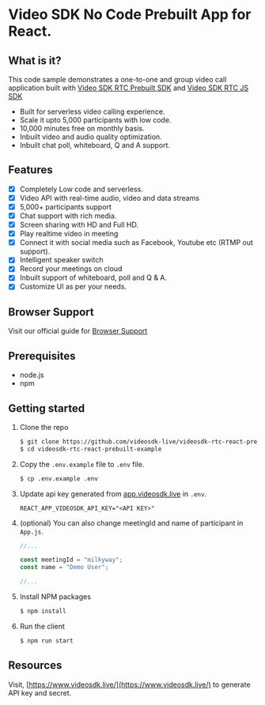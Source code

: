 # Video SDK No Code Prebuilt App for React.

## What is it?

This code sample demonstrates a one-to-one and group video call application built with [Video SDK RTC Prebuilt SDK](https://docs.videosdk.live/docs/realtime-communication/sdk-reference/prebuilt-sdk-js/setup) and [Video SDK RTC JS SDK](https://docs.videosdk.live/docs/realtime-communication/sdk-reference/javascript-sdk/setup)

- Built for serverless video calling experience.
- Scale it upto 5,000 participants with low code.
- 10,000 minutes free on monthly basis.
- Inbuilt video and audio quality optimization.
- Inbuilt chat poll, whiteboard, Q and A support.

## Features

- [x] Completely Low code and serverless.
- [x] Video API with real-time audio, video and data streams
- [x] 5,000+ participants support
- [x] Chat support with rich media.
- [x] Screen sharing with HD and Full HD.
- [x] Play realtime video in meeting
- [x] Connect it with social media such as Facebook, Youtube etc (RTMP out support).
- [x] Intelligent speaker switch
- [x] Record your meetings on cloud
- [x] Inbuilt support of whiteboard, poll and Q & A.
- [x] Customize UI as per your needs.

## Browser Support

Visit our official guide for [Browser Support](https://docs.videosdk.live/docs/realtime-communication/see-also/device-browser-support)

## Prerequisites

- node.js
- npm

## Getting started

1. Clone the repo

   ```sh
   $ git clone https://github.com/videosdk-live/videosdk-rtc-react-prebuilt-example.git
   $ cd videosdk-rtc-react-prebuilt-example
   ```

2. Copy the `.env.example` file to `.env` file.

   ```sh
   $ cp .env.example .env
   ```

3. Update api key generated from [app.videosdk.live](https://app.videosdk.live/settings/api-keys) in `.env`.

   ```
   REACT_APP_VIDEOSDK_API_KEY="<API KEY>"
   ```

4. (optional) You can also change meetingId and name of participant in `App.js`.

   ```javascript
   //...

   const meetingId = "milkyway";
   const name = "Demo User";

   //...
   ```

5. Install NPM packages

   ```sh
   $ npm install
   ```

6. Run the client

   ```sh
   $ npm run start
   ```

## Resources

Visit, [https://www.videosdk.live/](https://www.videosdk.live/) to generate API key and secret.

